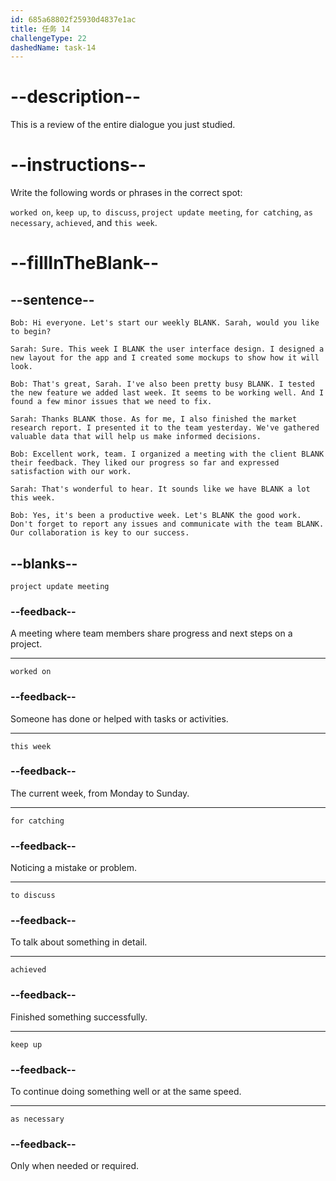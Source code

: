 ```yaml
---
id: 685a68802f25930d4837e1ac
title: 任务 14
challengeType: 22
dashedName: task-14
---
```


<!-- REVIEW -->

# --description--

This is a review of the entire dialogue you just studied.

# --instructions--

Write the following words or phrases in the correct spot:

`worked on`, `keep up`, `to discuss`, `project update meeting`, `for catching`, `as necessary`, `achieved`, and `this week`.

# --fillInTheBlank--

## --sentence--

`Bob: Hi everyone. Let's start our weekly BLANK. Sarah, would you like to begin?`

`Sarah: Sure. This week I BLANK the user interface design. I designed a new layout for the app and I created some mockups to show how it will look.`

`Bob: That's great, Sarah. I've also been pretty busy BLANK. I tested the new feature we added last week. It seems to be working well. And I found a few minor issues that we need to fix.`

`Sarah: Thanks BLANK those. As for me, I also finished the market research report. I presented it to the team yesterday. We've gathered valuable data that will help us make informed decisions.`

`Bob: Excellent work, team. I organized a meeting with the client BLANK their feedback. They liked our progress so far and expressed satisfaction with our work.`

`Sarah: That's wonderful to hear. It sounds like we have BLANK a lot this week.`

`Bob: Yes, it's been a productive week. Let's BLANK the good work. Don't forget to report any issues and communicate with the team BLANK. Our collaboration is key to our success.`

## --blanks--

`project update meeting`

### --feedback--

A meeting where team members share progress and next steps on a project.

---

`worked on`

### --feedback--

Someone has done or helped with tasks or activities.

---

`this week`

### --feedback--

The current week, from Monday to Sunday.

---

`for catching`

### --feedback--

Noticing a mistake or problem.

---

`to discuss`

### --feedback--

To talk about something in detail.

---

`achieved`

### --feedback--

Finished something successfully.

---

`keep up`

### --feedback--

To continue doing something well or at the same speed.

---

`as necessary`

### --feedback--

Only when needed or required.
